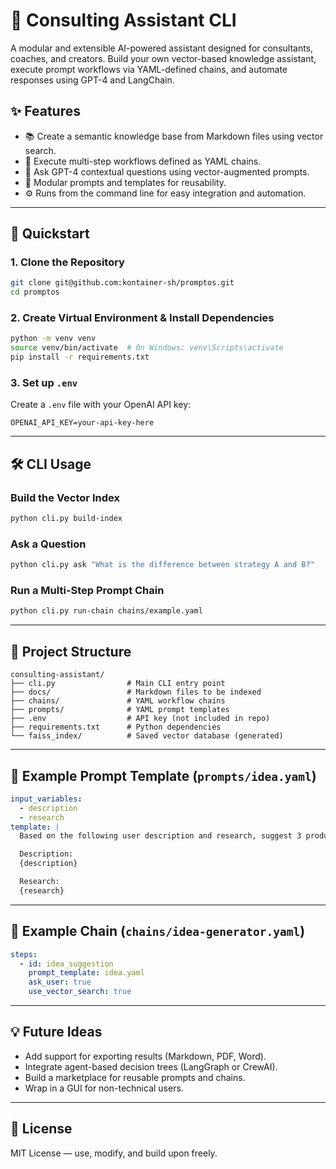 
# 🧠 Consulting Assistant CLI

A modular and extensible AI-powered assistant designed for consultants, coaches, and creators. Build your own vector-based knowledge assistant, execute prompt workflows via YAML-defined chains, and automate responses using GPT-4 and LangChain.

## ✨ Features

- 📚 Create a semantic knowledge base from Markdown files using vector search.
- 🔗 Execute multi-step workflows defined as YAML chains.
- 💬 Ask GPT-4 contextual questions using vector-augmented prompts.
- 📁 Modular prompts and templates for reusability.
- ⚙️ Runs from the command line for easy integration and automation.

---

## 🚀 Quickstart

### 1. Clone the Repository

```bash
git clone git@github.com:kontainer-sh/promptos.git
cd promptos
```

### 2. Create Virtual Environment & Install Dependencies

```bash
python -m venv venv
source venv/bin/activate  # On Windows: venv\Scripts\activate
pip install -r requirements.txt
```

### 3. Set up `.env`

Create a `.env` file with your OpenAI API key:

```
OPENAI_API_KEY=your-api-key-here
```

---

## 🛠️ CLI Usage

### Build the Vector Index

```bash
python cli.py build-index
```

### Ask a Question

```bash
python cli.py ask "What is the difference between strategy A and B?"
```

### Run a Multi-Step Prompt Chain

```bash
python cli.py run-chain chains/example.yaml
```

---

## 📁 Project Structure

```
consulting-assistant/
├── cli.py                # Main CLI entry point
├── docs/                 # Markdown files to be indexed
├── chains/               # YAML workflow chains
├── prompts/              # YAML prompt templates
├── .env                  # API key (not included in repo)
├── requirements.txt      # Python dependencies
└── faiss_index/          # Saved vector database (generated)
```

---

## 📄 Example Prompt Template (`prompts/idea.yaml`)

```yaml
input_variables:
  - description
  - research
template: |
  Based on the following user description and research, suggest 3 product ideas:

  Description:
  {description}

  Research:
  {research}
```

---

## 🧠 Example Chain (`chains/idea-generator.yaml`)

```yaml
steps:
  - id: idea_suggestion
    prompt_template: idea.yaml
    ask_user: true
    use_vector_search: true
```

---

## 💡 Future Ideas

- Add support for exporting results (Markdown, PDF, Word).
- Integrate agent-based decision trees (LangGraph or CrewAI).
- Build a marketplace for reusable prompts and chains.
- Wrap in a GUI for non-technical users.

---

## 📖 License

MIT License — use, modify, and build upon freely.
